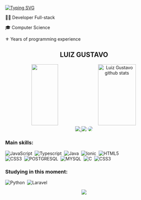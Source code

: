 [![Typing SVG](https://readme-typing-svg.herokuapp.com/?color=1E90FF&size=35&center=true&vCenter=true&width=1000&lines=HELLO,+WELCOME+TO+MY+COFFE+CORNER☕;I'm+22+years+old;I'm+from+Brazil)](https://git.io/typing-svg)

<div></div>

👩‍💻 Developer Full-stack

   
🎓 Computer Science

⚜ Years of programming experience
<h2 align="center" textAlign="top">LUIZ GUSTAVO</h2>


<link rel="preconnect" href="https://fonts.googleapis.com">
<link rel="preconnect" href="https://fonts.gstatic.com" crossorigin>
<link href="https://fonts.googleapis.com/css2?family=Nanum+Myeongjo&display=swap" rel="stylesheet">
 <div align="center"> 
  <img width="41%" height="195px" src="https://github-readme-stats.vercel.app/api/top-langs/?username=luiziwasaki&layout=compact&hide_border=true&title_color=1E90FF&text_color=00BFFF&bg_color=0d1117" />


 
  <img width="49%" height="195px" src="https://github-readme-stats.vercel.app/api?username=luiziwasaki&show_icons=true&count_private=true&hide_border=true&title_color=1E90FF&icon_color=00BFFF&text_color=c9d1d9&bg_color=0d1117" alt="Luiz Gustavo github stats" />
  </div>

<div align="center"> 
<a href="https://instagram.com/luiz_iwasaki" target="_blank"><img src="https://img.shields.io/badge/-Instagram-9932CC?style=for-the-badge&logo=instagram&logoColor=white"</a>
<a href = "contato.luizep@gmail.com"> <img src="https://img.shields.io/badge/-Gmail-D14836?style=for-the-badge&logo=gmail&logoColor=white" target="_blank"></a>
<a href="https://www.linkedin.com/in/luiz-gustavo-8b99b5186/" target="_blank"><img src="https://img.shields.io/badge/-LinkedIn-%230077B5?style=for-the-badge&logo=linkedin&logoColor=white" style="border-radius: 30px" target="_blank"></a> 
 </div>
<div>
   
</div>
 
 ### Main skills:
![JavaScript](https://img.shields.io/badge/-JavaScript-0D1117?style=for-the-badge&logo=javascript&labelColor=0D1117)&nbsp;
![Typescript](https://img.shields.io/badge/TypeScript-007ACC?style=for-the-badge&logo=typescript&logoColor=white)&nbsp;
![Java](https://img.shields.io/badge/Java-ED8B00?style=for-the-badge&logo=openjdk&logoColor=white)&nbsp;
![Ionic](https://img.shields.io/badge/Ionic-3880FF?style=for-the-badge&logo=ionic&logoColor=white)&nbsp;
![HTML5](https://img.shields.io/badge/HTML5-E34F26?style=for-the-badge&logo=html5&logoColor=white)&nbsp; <br>
![CSS3](https://img.shields.io/badge/CSS3-1572B6?style=for-the-badge&logo=css3&logoColor=white)&nbsp;
![POSTGRESQL](https://img.shields.io/badge/PostgreSQL-316192?style=for-the-badge&logo=postgresql&logoColor=white)&nbsp;
![MYSQL](https://img.shields.io/badge/MySQL-00000F?style=for-the-badge&logo=mysql&logoColor=white)&nbsp;
![C](https://img.shields.io/badge/C-00599C?style=for-the-badge&logo=c&logoColor=white)&nbsp;
![CSS3](https://img.shields.io/badge/CSS3-1572B6?style=for-the-badge&logo=css3&logoColor=white)&nbsp;

### Studying in this moment:
![Python](https://img.shields.io/badge/Python-FFD43B?style=for-the-badge&logo=python&logoColor=blue)&nbsp;
![Laravel](https://img.shields.io/badge/Laravel-FF2D20?style=for-the-badge&logo=laravel&logoColor=white)&nbsp;

<p align="center">
  <img src="https://github-profile-trophy.vercel.app/?username=luiziwasaki&theme=dracula&row=2&no-bg=true&column=3&margin-w=15&margin-h=15" />
</p>

